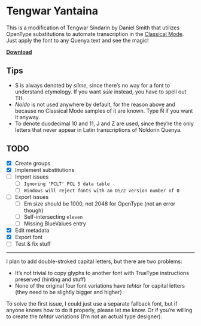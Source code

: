 # Tengwar Yantaina

This is a modification of Tengwar Sindarin by Daniel Smith that utilizes OpenType substitutions to automate transcription in the [Classical Mode](https://at.boktypografen.se/teng_quenya.htm). Just apply the font to any Quenya text and see the magic!

**[Download](yantaina.otf)**

## Tips

* S is always denoted by *silme*, since there’s no way for a font to understand etymology. If you want *súle* instead, you have to spell out TH.
* *Noldo* is not used anywhere by default, for the reason above and because no Classical Mode samples of it are known. Type Ñ if you want it anyway.
* To denote duodecimal 10 and 11, J and Z are used, since they’re the only letters that never appear in Latin transcriptions of Noldorin Quenya.

## TODO

* [x] Create groups
* [x] Implement substitutions
* [ ] Import issues
	* [ ] `Ignoring 'PCLT' PCL 5 data table`
	* [ ] `Windows will reject fonts with an OS/2 version number of 0`
* [ ] Export issues
	* [ ] Em size should be 1000, not 2048 for OpenType (not an error though)
	* [ ] Self-intersecting `eleven`
	* [ ] Missing BlueValues entry
* [x] Edit metadata
* [x] Export font
* [ ] Test & fix stuff

___

I plan to add double-stroked capital letters, but there are two problems:

* It’s not trivial to copy glyphs to another font with TrueType instructions preserved (hinting and stuff)
* None of the original four font variations have *tehtar* for capital letters (they need to be slightly bigger and higher)

To solve the first issue, I could just use a separate fallback font, but if anyone knows how to do it properly, please let me know. Or if you’re willing to create the *tehtar* variations (I’m not an actual type designer).
